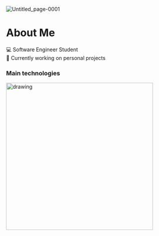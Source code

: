 ![Untitled_page-0001](https://github.com/pedro-nuness/pedro-nuness/assets/93084039/cef496e1-d69f-451c-8630-28e3b385a729)

# About Me 

💻 Software Engineer Student <br />
🙋 Currently working on personal projects <br />

### Main technologies
<img src="https://github.com/pedro-nuness/pedro-nuness/assets/93084039/0f652508-39a6-45b1-b775-6769be390371" alt="drawing" width="400"/>

